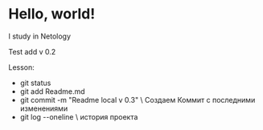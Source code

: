 # Hello, world!

I study in Netology

Test add v 0.2

Lesson:
- git status
- git add Readme.md
- git commit -m "Readme local v 0.3" \\ Создаем Коммит с последними изменениями
- git log --oneline \\ история проекта